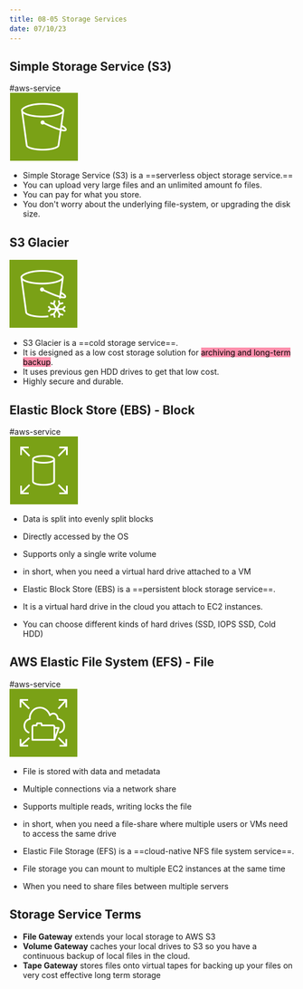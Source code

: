```yaml
---
title: 08-05 Storage Services
date: 07/10/23
---
```


## Simple Storage Service (S3)

\#aws-service   
![75](images/icons/S3_Icon.png)

* Simple Storage Service (S3) is a ==serverless object storage service.== 
* You can upload very large files and an unlimited amount fo files. 
* You can pay for what you store.
* You don't worry about the underlying file-system, or upgrading the disk size.

## S3 Glacier

![75](images/icons/S3_Glacier_Icon.png)

* S3 Glacier is a ==cold storage service==. 
* It is designed as a low cost storage solution for <mark style="background: #FF5582A6;">archiving and long-term backup</mark>. 
* It uses previous gen HDD drives to get that low cost.
* Highly secure and durable. 

## Elastic Block Store (EBS) - Block

\#aws-service   
![70](images/icons/Elastic_Block_Store_Icon.png)

* Data is split into evenly split blocks
* Directly accessed by the OS
* Supports only a single write volume
* in short, when you need a virtual hard drive attached to a VM

* Elastic Block Store (EBS) is a ==persistent block storage service==. 
* It is a virtual hard drive in the cloud you attach to EC2 instances. 
* You can choose different kinds of hard drives (SSD, IOPS SSD, Cold HDD)

## AWS Elastic File System (EFS) - File

\#aws-service   
![70](images/icons/Elastic_File_System_Icon.png)

* File is stored with data and metadata
* Multiple connections via a network share
* Supports multiple reads, writing locks the file
* in short, when you need a file-share where multiple users or VMs need to access the same drive

* Elastic File Storage (EFS) is a ==cloud-native NFS file system service==. 
* File storage you can mount to multiple EC2 instances at the same time
* When you need to share files between multiple servers

## Storage Service Terms

* **File Gateway** extends your local storage to AWS S3
* **Volume Gateway** caches your local drives to S3 so you have a continuous backup of local files in the cloud. 
* **Tape Gateway** stores files onto virtual tapes for backing up your files on very cost effective long term storage
